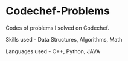 # Codechef-Problems

Codes of problems I solved on Codechef.

Skills used - Data Structures, Algorithms, Math

Languages used - C++, Python, JAVA
